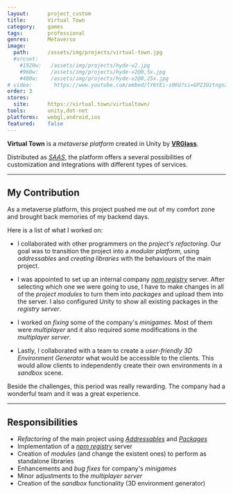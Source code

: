 ```yaml
---
layout:      project_custom
title:       Virtual Town
category:    games
tags:        professional
genres:      Metaverso
image:
  path:      /assets/img/projects/virtual-town.jpg
  #srcset:
    #1920w:   /assets/img/projects/hyde-v2.jpg
    #960w:    /assets/img/projects/hyde-v2@0,5x.jpg
    #480w:    /assets/img/projects/hyde-v2@0,25x.jpg
# video:       https://www.youtube.com/embed/lY6tEi-s06U?si=GPZJOztngnI78tRf
order: 3
stores:
  site:      https://virtual.town/virtualtown/
tools:       unity,dot-net
platforms:   webgl,android,ios
featured:    false
---
```

<!-- This is commented out. -->

**Virtual Town** is a *metaverse platform* created in Unity by [**VRGlass**][vrglass].

Distributed as [*SAAS*][sass], the platform offers a several possibilities of customization and integrations with different types of services.

***

## My Contribution
As a metaverse platform, this project pushed me out of my comfort zone and brought back memories of my backend days.

Here is a list of what I worked on:
- I collaborated with other programmers on the *project's refactoring*. Our goal was to transition the project into a *modular platform*, using *addressables* and *creating libraries* with the behaviours of the main project.

- I was appointed to set up an internal company [*npm registry*][npmregistry] server. After selecting which one we were going to use, I have to make changes in all of the *project modules* to turn them into *packages* and upload them into the server. I also configured Unity to show all existing packages in the *registry server*.

- I worked on *fixing* some of the company's *minigames*. Most of them were *multiplayer* and it also required some modifications in the *multiplayer server*.

- Lastly, I collaborated with a team to create a *user-friendly 3D Environment Generator* what would be accessible to the clients. This would allow clients to independently create their own environments in a *sandbox* scene.

Beside the challenges, this period was really rewarding. The company had a wonderful team and it was a great experience.

***

## Responsibilities
- *Refactoring* of the main project using [*Addressables*][addressables] and [*Packages*][unitypackages]
- Implementation of a [*npm registry*][npmregistry] server
- Creation of *modules* (and change the existent ones) to perform as standalone libraries
- Enhancements and *bug fixes* for company's *minigames*
- Minor adjustments to the *multiplayer server*
- Creation of the *sandbox* functionality (3D environment generator)

[vrglass]: https://vrglass.com/
[sass]: https://en.wikipedia.org/wiki/Software_as_a_service
[npmregistry]: https://docs.npmjs.com/cli/v8/using-npm/registry
[addressables]: https://docs.unity3d.com/Manual/com.unity.addressables.html
[unitypackages]: https://docs.unity3d.com/Manual/PackagesList.html